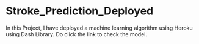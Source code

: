 # Stroke_Prediction_Deployed
In this Project, I have deployed a machine learning algorithm using Heroku using Dash Library. Do click the link to check the model.
